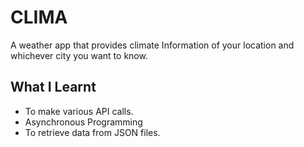 # CLIMA

A weather app that provides climate Information of your location and whichever city you want to know.

## What I Learnt
* To make various API calls.
* Asynchronous Programming
* To retrieve data from JSON files.
